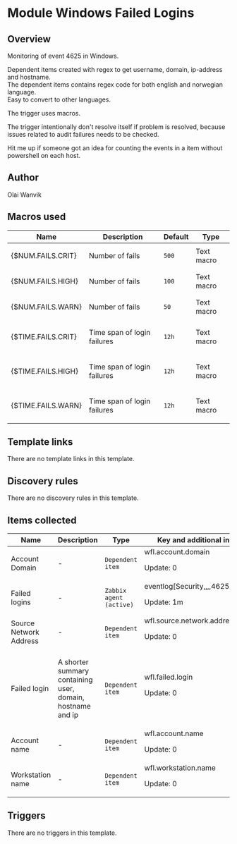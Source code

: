 # Module Windows Failed Logins

## Overview

Monitoring of event 4625 in Windows.


Dependent items created with regex to get username, domain, ip-address and hostname.  
The dependent items contains regex code for both english and norwegian language.   
Easy to convert to other languages. 


The trigger uses macros.


The trigger intentionally don't resolve itself if problem is resolved, because issues related to audit failures needs to be checked.


Hit me up if someone got an idea for counting the events in a item without powershell on each host.



## Author

Olai Wanvik

## Macros used

|Name|Description|Default|Type|
|----|-----------|-------|----|
|{$NUM.FAILS.CRIT}|<p>Number of fails</p>|`500`|Text macro|
|{$NUM.FAILS.HIGH}|<p>Number of fails</p>|`100`|Text macro|
|{$NUM.FAILS.WARN}|<p>Number of fails</p>|`50`|Text macro|
|{$TIME.FAILS.CRIT}|<p>Time span of login failures</p>|`12h`|Text macro|
|{$TIME.FAILS.HIGH}|<p>Time span of login failures</p>|`12h`|Text macro|
|{$TIME.FAILS.WARN}|<p>Time span of login failures</p>|`12h`|Text macro|
## Template links

There are no template links in this template.

## Discovery rules

There are no discovery rules in this template.

## Items collected

|Name|Description|Type|Key and additional info|
|----|-----------|----|----|
|Account Domain|<p>-</p>|`Dependent item`|wfl.account.domain<p>Update: 0</p>|
|Failed logins|<p>-</p>|`Zabbix agent (active)`|eventlog[Security,,,,4625,,skip]<p>Update: 1m</p>|
|Source Network Address|<p>-</p>|`Dependent item`|wfl.source.network.address<p>Update: 0</p>|
|Failed login|<p>A shorter summary containing user, domain, hostname and ip</p>|`Dependent item`|wfl.failed.login<p>Update: 0</p>|
|Account name|<p>-</p>|`Dependent item`|wfl.account.name<p>Update: 0</p>|
|Workstation name|<p>-</p>|`Dependent item`|wfl.workstation.name<p>Update: 0</p>|
## Triggers

There are no triggers in this template.

